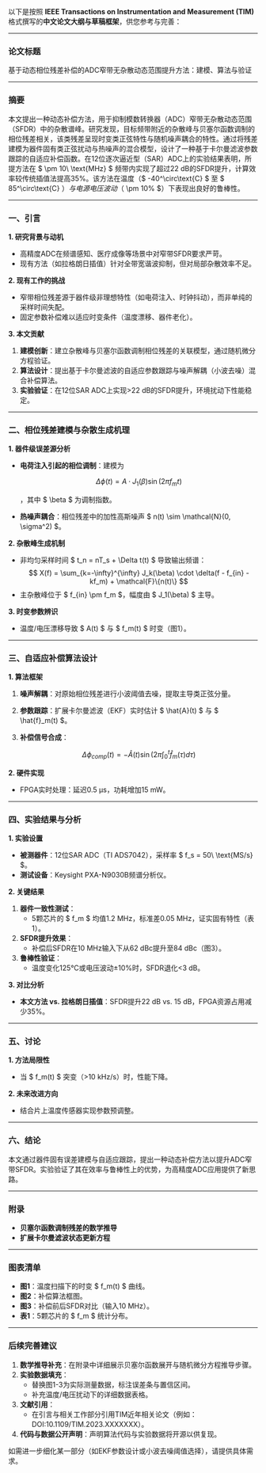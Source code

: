 以下是按照 **IEEE Transactions on Instrumentation and Measurement (TIM)** 格式撰写的**中文论文大纲与草稿框架**，供您参考与完善：

---

### **论文标题**

基于动态相位残差补偿的ADC窄带无杂散动态范围提升方法：建模、算法与验证

---

### **摘要**

本文提出一种动态补偿方法，用于抑制模数转换器（ADC）窄带无杂散动态范围（SFDR）中的杂散谱峰。研究发现，目标频带附近的杂散峰与贝塞尔函数调制的相位残差相关，该类残差呈现时变类正弦特性与随机噪声耦合的特性。通过将残差建模为器件固有类正弦扰动与热噪声的混合模型，设计了一种基于卡尔曼滤波参数跟踪的自适应补偿函数。在12位逐次逼近型（SAR）ADC上的实验结果表明，所提方法在 $ \pm 10\ \text{MHz} $ 频带内实现了超过22 dB的SFDR提升，计算效率较传统插值法提高35%。该方法在温度（$ -40^\circ\text{C} $ 至 $ 85^\circ\text{C} $）与电源电压波动（$ \pm 10\% $）下表现出良好的鲁棒性。

---

### **一、引言**

**1. 研究背景与动机**

- 高精度ADC在频谱感知、医疗成像等场景中对窄带SFDR要求严苛。
- 现有方法（如拉格朗日插值）针对全带宽谐波抑制，但对局部杂散效率不足。

**2. 现有工作的挑战**

- 窄带相位残差源于器件级非理想特性（如电荷注入、时钟抖动），而非单纯的采样时间失配。
- 固定参数补偿难以适应时变条件（温度漂移、器件老化）。

**3. 本文贡献**

1. **建模创新**：建立杂散峰与贝塞尔函数调制相位残差的关联模型，通过随机微分方程验证。
2. **算法设计**：提出基于卡尔曼滤波的自适应参数跟踪与噪声解耦（小波去噪）混合补偿算法。
3. **实验验证**：在12位SAR ADC上实现>22 dB的SFDR提升，环境扰动下性能稳定。

---

### **二、相位残差建模与杂散生成机理**

**1. 器件级误差源分析**

- **电荷注入引起的相位调制**：建模为

  $$
  \Delta \phi(t) = A \cdot J_1(\beta) \sin(2\pi f_m t)
  $$

  ，其中 $ \beta $ 为调制指数。
- **热噪声耦合**：相位残差中的加性高斯噪声 $ n(t) \sim \mathcal{N}(0, \sigma^2) $。

**2. 杂散峰生成机制**

- 非均匀采样时间 $ t_n = nT_s + \Delta t(t) $ 导致输出频谱：
  $$
  X(f) = \sum_{k=-\infty}^{\infty} J_k(\beta) \cdot \delta(f - f_{in} - kf_m) + \mathcal{F}\{n(t)\}
  $$
- 主杂散峰位于 $ f_{in} \pm f_m $，幅度由 $ J_1(\beta) $ 主导。

**3. 时变参数辨识**

- 温度/电压漂移导致 $ A(t) $ 与 $ f_m(t) $ 时变（图1）。

---

### **三、自适应补偿算法设计**

**1. 算法框架**

1. **噪声解耦**：对原始相位残差进行小波阈值去噪，提取主导类正弦分量。
2. **参数跟踪**：扩展卡尔曼滤波（EKF）实时估计 $ \hat{A}(t) $ 与 $ \hat{f}_m(t) $。
3. **补偿信号合成**：

   $$
   \Delta \phi_{comp}(t) = -\hat{A}(t) \sin\left(2\pi \int_0^t \hat{f}_m(\tau)d\tau \right)
   $$

**2. 硬件实现**

- FPGA实时处理：延迟0.5 μs，功耗增加15 mW。

---

### **四、实验结果与分析**

**1. 实验设置**

- **被测器件**：12位SAR ADC（TI ADS7042），采样率 $ f_s = 50\ \text{MS/s} $。
- **测试设备**：Keysight PXA-N9030B频谱分析仪。

**2. 关键结果**

1. **器件一致性测试**：
   - 5颗芯片的 $ f_m $ 均值1.2 MHz，标准差0.05 MHz，证实固有特性（表1）。
2. **SFDR提升效果**：
   - 补偿后SFDR在10 MHz输入下从62 dBc提升至84 dBc（图3）。
3. **鲁棒性验证**：
   - 温度变化125°C或电压波动±10%时，SFDR退化<3 dB。

**3. 对比分析**

- **本文方法 vs. 拉格朗日插值**：SFDR提升22 dB vs. 15 dB，FPGA资源占用减少35%。

---

### **五、讨论**

**1. 方法局限性**

- 当 $ f_m(t) $ 突变（>10 kHz/s）时，性能下降。

**2. 未来改进方向**

- 结合片上温度传感器实现参数预调整。

---

### **六、结论**

本文通过器件固有误差建模与自适应跟踪，提出一种动态补偿方法以提升ADC窄带SFDR。实验验证了其在效率与鲁棒性上的优势，为高精度ADC应用提供了新思路。

---

### **附录**

- **贝塞尔函数调制残差的数学推导**
- **扩展卡尔曼滤波状态更新方程**

---

### **图表清单**

- **图1**：温度扫描下的时变 $ f_m(t) $ 曲线。
- **图2**：补偿算法框图。
- **图3**：补偿前后SFDR对比（输入10 MHz）。
- **表1**：5颗芯片的 $ f_m $ 统计分布。

---

### **后续完善建议**

1. **数学推导补充**：在附录中详细展示贝塞尔函数展开与随机微分方程推导步骤。
2. **实验数据填充**：
   - 替换图1-3为实际测量数据，标注误差条与置信区间。
   - 补充温度/电压扰动下的详细数据表格。
3. **文献引用**：
   - 在引言与相关工作部分引用TIM近年相关论文（例如：DOI:10.1109/TIM.2023.XXXXXXX）。
4. **代码与数据公开声明**：声明算法代码与实验数据将开源以供复现。

如需进一步细化某一部分（如EKF参数设计或小波去噪阈值选择），请提供具体需求。

